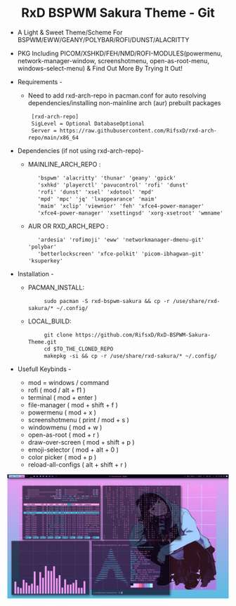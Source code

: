 <h1 align="center">RxD BSPWM Sakura Theme - Git</a></h1>

* A Light & Sweet Theme/Scheme For BSPWM/EWW/GEANY/POLYBAR/ROFI/DUNST/ALACRITTY 
* PKG Including PICOM/XSHKD/FEH/NMD/ROFI-MODULES(powermenu, network-manager-window, screenshotmenu, open-as-root-menu, windows-select-menu) & Find Out More By Trying It Out! 

* Requirements -
   * Need to add rxd-arch-repo in pacman.conf for auto resolving dependencies/installing non-mainline arch (aur) prebuilt packages
         
          [rxd-arch-repo]
          SigLevel = Optional DatabaseOptional
          Server = https://raw.githubusercontent.com/RifsxD/rxd-arch-repo/main/x86_64
         
* Dependencies (if not using rxd-arch-repo)-
   * MAINLINE_ARCH_REPO :
   
            'bspwm' 'alacritty' 'thunar' 'geany' 'gpick'
		    'sxhkd' 'playerctl' 'pavucontrol' 'rofi' 'dunst'
		    'rofi' 'dunst' 'xsel' 'xdotool' 'mpd'
		    'mpd' 'mpc' 'jq' 'lxappearance' 'maim'           
		    'maim' 'xclip' 'viewnior' 'feh' 'xfce4-power-manager' 
		    'xfce4-power-manager' 'xsettingsd' 'xorg-xsetroot' 'wmname'   
                         
	           	          
   * AUR OR RXD_ARCH_REPO :
   
            'ardesia' 'rofimoji' 'eww' 'networkmanager-dmenu-git' 'polybar'
            'betterlockscreen' 'xfce-polkit' 'picom-ibhagwan-git'  'ksuperkey'
                            
                            
* Installation -
   * PACMAN_INSTALL: 
   
              sudo pacman -S rxd-bspwm-sakura && cp -r /use/share/rxd-sakura/* ~/.config/
   * LOCAL_BUILD: 
   
              git clone https://github.com/RifsxD/RxD-BSPWM-Sakura-Theme.git
              cd $TO_THE_CLONED_REPO
              makepkg -si && cp -r /use/share/rxd-sakura/* ~/.config/
                  
* Usefull Keybinds -
   * mod = windows / command
   * rofi ( mod / alt + f1 )
   * terminal ( mod + enter )
   * file-manager ( mod + shift + f )
   * powermenu ( mod + x )
   * screenshotmenu ( print / mod + s )
   * windowmenu ( mod + w )
   * open-as-root ( mod + r )
   * draw-over-screen ( mod + shift + p )
   * emoji-selector ( mod + alt + 0 )
   * color picker ( mod + p )
   * reload-all-configs ( alt + shift + r )
   

<p align="center">  
    <img alt="RxD BSPWM Preview" src="/docs/img/preview.png"/>


